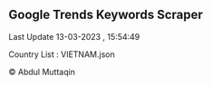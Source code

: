 

## Google Trends Keywords Scraper 
 
Last Update 13-03-2023 , 15:54:49

Country List :
VIETNAM.json



© Abdul Muttaqin 
